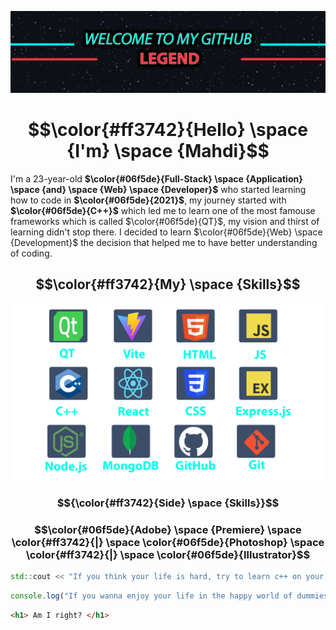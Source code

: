 ![Me](Head.png)
<h1 align="center"> $$\color{#ff3742}{Hello} \space {I'm} \space {Mahdi}$$ </h1>

I'm a 23-year-old **$\color{#06f5de}{Full-Stack} \space {Application} \space {and} \space {Web} \space {Developer}$** who started learning how to code in **$\color{#06f5de}{2021}$**, my journey started with **$\color{#06f5de}{C++}$** which led me to learn one of the most famouse frameworks which is called $\color{#06f5de}{QT}$, my vision and thirst of learning didn't stop there.
I decided to learn $\color{#06f5de}{Web} \space {Development}$ the decision that helped me to have better understanding of coding.

<h2 align="center"> $$\color{#ff3742}{My} \space {Skills}$$ </h2>
<img src="Skills.png" alter="Skills">

<h3 align="center"> $${\color{#ff3742}{Side} \space {Skills}}$$ </h3>

<h3 align="center"> $$\color{#06f5de}{Adobe} \space {Premiere} \space \color{#ff3742}{|} \space \color{#06f5de}{Photoshop} \space \color{#ff3742}{|} \space \color{#06f5de}{Illustrator}$$ </h3>

```cpp
std::cout << "If you think your life is hard, try to learn c++ on your own" << std::endl;
```
```js
console.log("If you wanna enjoy your life in the happy world of dummies, learn a high-end programming language");
```
```html
<h1> Am I right? </h1>
```
